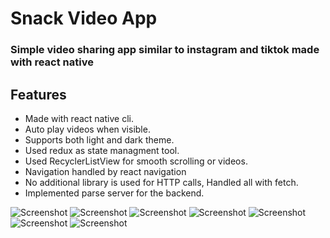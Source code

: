 # Snack Video App

### Simple video sharing app similar to instagram and tiktok made with react native

## Features

- Made with react native cli.
- Auto play videos when visible.
- Supports both light and dark theme.
- Used redux as state managment tool.
- Used RecyclerListView for smooth scrolling or videos.
- Navigation handled by react navigation
- No additional library is used for HTTP calls, Handled all with fetch.
- Implemented parse server for the backend.

![Screenshot](https://raw.githubusercontent.com/uzaysan/SnackVideoApp/main/screenshots/photo_2021-07-26_14-54-50.jpg) ![Screenshot](https://raw.githubusercontent.com/uzaysan/SnackVideoApp/main/screenshots/photo_2021-07-26_14-54-51.jpg) ![Screenshot](https://raw.githubusercontent.com/uzaysan/SnackVideoApp/main/screenshots/photo_2021-07-26_14-56-55.jpg) ![Screenshot](https://raw.githubusercontent.com/uzaysan/SnackVideoApp/main/screenshots/photo_2021-07-26_14-57-05.jpg) ![Screenshot](https://raw.githubusercontent.com/uzaysan/SnackVideoApp/main/screenshots/photo_2021-07-26_14-57-11.jpg) ![Screenshot](https://github.com/uzaysan/SnackVideoApp/blob/main/screenshots/photo_2021-07-26_14-57-24.jpg) ![Screenshot](https://raw.githubusercontent.com/uzaysan/SnackVideoApp/main/screenshots/photo_2021-07-26_14-57-28.jpg)
